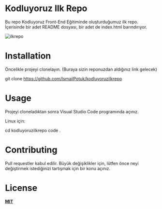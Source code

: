 # Kodluyoruz Ilk Repo
Bu repo Kodluyoruz Front-End Eğitiminde oluşturduğumuz ilk repo. İçerisinde bir adet README dosyası, bir adet de index.html barındırıyor.

![ilkrepo](https://user-images.githubusercontent.com/109916927/180665240-7e891f4f-436e-430b-9b1d-3b40c696ea76.png)

# Installation

Öncelikle projeyi clonelayın. (Buraya sizin reponuzdan aldığınız link gelecek)
 
 git clone https://github.com/IsmailPotuk/kodluyoruzilkrepo 
 
 # Usage
 
 Projeyi cloneladıktan sonra Visual Studio Code programında açınız.

Linux için:


cd kodluyoruzilkrepo
code .

# Contributing
Pull requestler kabul edilir. Büyük değişiklikler için, lütfen önce neyi değiştirmek istediğinizi tartışmak için bir konu açınız.

# License
**[MIT](https://choosealicense.com/licenses/mit/)**
